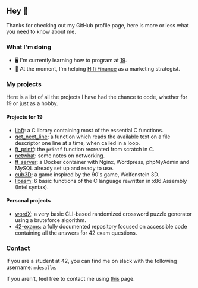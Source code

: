 ## Hey 👋

Thanks for checking out my GitHub profile page, here is more or less what you need to know about me.

### What I'm doing
- 🖥 I'm currently learning how to program at [19](https://www.s19.be/).
- 💪 At the moment, I'm helping [Hifi Finance](https://hifi.finance) as a marketing strategist.

### My projects
Here is a list of all the projects I have had the chance to code, whether for 19 or just as a hobby.
#### Projects for 19
- [libft](https://github.com/maxdesalle/42/tree/main/libft): a C library containing most of the essential C functions.
- [get_next_line](https://github.com/maxdesalle/42/tree/main/get_next_line): a function which reads the available text on a file descriptor one line at a time, when called in a loop.
- [ft_printf](https://github.com/maxdesalle/42/tree/main/ft_printf): the ```printf``` function recreated from scratch in C.
- [netwhat](https://github.com/maxdesalle/42/tree/main/netwhat): some notes on networking.
- [ft_server](https://github.com/maxdesalle/42/tree/main/ft_server): a Docker container with Nginx, Wordpress, phpMyAdmin and MySQL already set up and ready to use.
- [cub3D](https://github.com/maxdesalle/42/tree/main/cub3D): a game inspired by the 90's game, Wolfenstein 3D.
- [libasm](https://github.com/maxdesalle/42/tree/main/libasm): 6 basic functions of the C language rewritten in x86 Assembly (Intel syntax).

#### Personal projects
- [wordX](https://github.com/maxdesalle/wordx): a very basic CLI-based randomized crossword puzzle generator using a bruteforce algorithm.
- [42-exams](https://github.com/maxdesalle/42-exams): a fully documented repository focused on accessible code containing all the answers for 42 exam questions.

### Contact
If you are a student at 42, you can find me on slack with the following username: ```mdesalle```.

If you aren't, feel free to contact me using [this](https://maxdesalle.com/contact/) page.

